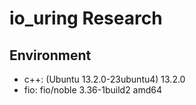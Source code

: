 # io_uring Research

## Environment

- c++: (Ubuntu 13.2.0-23ubuntu4) 13.2.0
- fio: fio/noble 3.36-1build2 amd64